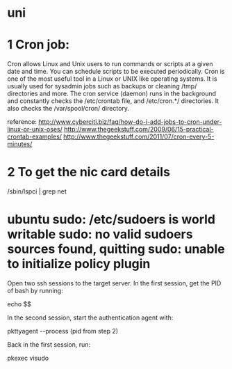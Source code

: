 # uni
# 1 Cron job:
Cron allows Linux and Unix users to run commands or scripts at a given date and time. You can schedule scripts to be executed periodically. Cron is one of the most useful tool in a Linux or UNIX like operating systems. It is usually used for sysadmin jobs such as backups or cleaning /tmp/ directories and more. The cron service (daemon) runs in the background and constantly checks the /etc/crontab file, and /etc/cron.*/ directories. It also checks the /var/spool/cron/ directory.

reference:
http://www.cyberciti.biz/faq/how-do-i-add-jobs-to-cron-under-linux-or-unix-oses/ 
http://www.thegeekstuff.com/2009/06/15-practical-crontab-examples/ 
http://www.thegeekstuff.com/2011/07/cron-every-5-minutes/

# 2 To get the nic card details
  /sbin/lspci | grep net



# ubuntu sudo: /etc/sudoers is world writable sudo: no valid sudoers sources found, quitting sudo: unable to initialize policy plugin

Open two ssh sessions to the target server.
In the first session, get the PID of bash by running:

echo $$

In the second session, start the authentication agent with:

pkttyagent --process (pid from step 2)

Back in the first session, run:

pkexec visudo
